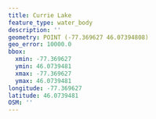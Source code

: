 ```yaml
---
title: Currie Lake
feature_type: water_body
description: ''
geometry: POINT (-77.369627 46.07394808)
geo_error: 10000.0
bbox:
  xmin: -77.369627
  ymin: 46.0739481
  xmax: -77.369627
  ymax: 46.0739481
longitude: -77.369627
latitude: 46.0739481
OSM: ''
---
```

